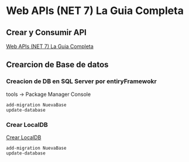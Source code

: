 # Web APIs (NET 7) La Guia Completa

## Crear y Consumir API
<a href="https://youtu.be/OuiExAqVapk?si=MYlG-WOhoxqSIP4j" target="_blank">Web APIs (NET 7) La Guia Completa</a>

## Crearcion de Base de datos

### Creacion de DB en SQL Server por entiryFramewokr
tools -> Package Manager Console
```console
add-migration NuevaBase
update-database
```

### Crear LocalDB
<a href="https://jiangong-sun.medium.com/how-to-do-code-first-approach-with-entity-framework-core-and-sql-localdb-b7f8aa336cfb" target="_blank">Crear LocalDB</a>
```console
add-migration NuevaBase
update-database
```